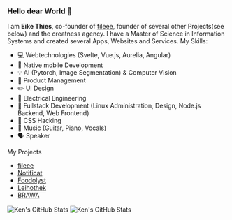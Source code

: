 ### Hello dear World 👋


I am **Eike Thies**, co-founder of [fileee](https://fileee.com), founder of several other Projects(see below) and the creatness agency. I have a Master of Science in Information Systems and created several Apps, Websites and Services. My Skills:

- 💻 Webtechnologies (Svelte, Vue.js, Aurelia, Angular)
- 📱 Native mobile Development
- 💡 AI (Pytorch, Image Segmentation) & Computer Vision
- 🎉 Product Management
- ✏️ UI Design
- 🔌 Electrical Engineering
- 🔧 Fullstack Development (Linux Administration, Design, Node.js Backend, Web Frontend)
- 🎇 CSS Hacking
- 🎸 Music (Guitar, Piano, Vocals)
- 🗣️ Speaker

My Projects
- [fileee](https://fileee.com)
- [Notificat](https://notific.at)
- [Foodolyst](https://app.foodolyst.creatness.studio)
- [Leihothek](https://leihothek.de)
- [BRAWA](https://github.com/eikaramba/brawa-app)


<img align="center" src="https://github-readme-stats.vercel.app/api?username=eikaramba&show_icons=true&line_height=27&count_private=true&title_color=ffffff&text_color=c9cacc&icon_color=14B8A6&bg_color=1F2937" alt="Ken's GitHub Stats"/>
<img align="center" src="https://github-readme-stats.vercel.app/api/top-langs/?username=eikaramba&hide=html&title_color=ffffff&text_color=ffffff&icon_color=2bbc8a&bg_color=1F2937&layout=compact" alt="Ken's GitHub Stats"/>
